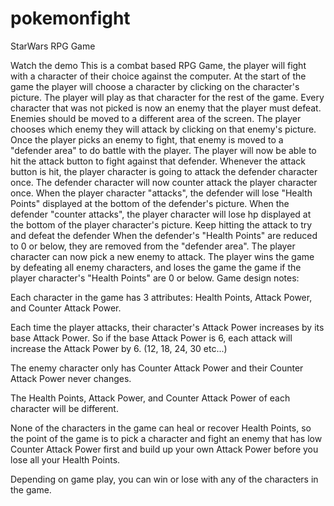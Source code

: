 # pokemonfight
StarWars RPG Game

Watch the demo
This is a combat based RPG Game, the player will fight with a character of their choice against the computer.
At the start of the game the player will choose a character by clicking on the character's picture. The player will play as that character for the rest of the game.
Every character that was not picked is now an enemy that the player must defeat. Enemies should be moved to a different area of the screen.
The player chooses which enemy they will attack by clicking on that enemy's picture.
Once the player picks an enemy to fight, that enemy is moved to a "defender area" to do battle with the player.
The player will now be able to hit the attack button to fight against that defender.
Whenever the attack button is hit, the player character is going to attack the defender character once. The defender character will now counter attack the player character once.
When the player character "attacks", the defender will lose "Health Points" displayed at the bottom of the defender's picture.
When the defender "counter attacks", the player character will lose hp displayed at the bottom of the player character's picture.
Keep hitting the attack to try and defeat the defender
When the defender's "Health Points" are reduced to 0 or below, they are removed from the "defender area". The player character can now pick a new enemy to attack.
The player wins the game by defeating all enemy characters, and loses the game the game if the player character's "Health Points" are 0 or below.
Game design notes:

Each character in the game has 3 attributes: Health Points, Attack Power, and Counter Attack Power.

Each time the player attacks, their character's Attack Power increases by its base Attack Power. So if the base Attack Power is 6, each attack will increase the Attack Power by 6. (12, 18, 24, 30 etc...)

The enemy character only has Counter Attack Power and their Counter Attack Power never changes.

The Health Points, Attack Power, and Counter Attack Power of each character will be different.

None of the characters in the game can heal or recover Health Points, so the point of the game is to pick a character and fight an enemy that has low Counter Attack Power first and build up your own Attack Power before you lose all your Health Points.

Depending on game play, you can win or lose with any of the characters in the game.
